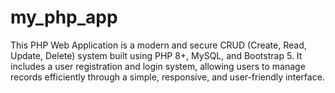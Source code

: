 # my_php_app
This PHP Web Application is a modern and secure CRUD (Create, Read, Update, Delete) system built using PHP 8+, MySQL, and Bootstrap 5. It includes a user registration and login system, allowing users to manage records efficiently through a simple, responsive, and user-friendly interface.  
